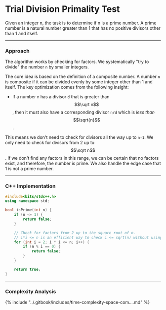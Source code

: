 # Trial Division Primality Test

Given an integer n, the task is to determine if n is a prime number. A prime number is a natural number greater than 1 that has no positive divisors other than 1 and itself.

***

### Approach

The algorithm works by checking for factors. We systematically "try to divide" the number `n` by smaller integers.

The core idea is based on the definition of a composite number. A number `n` is composite if it can be divided evenly by some integer other than 1 and itself. The key optimization comes from the following insight:

* If a number `n` has a divisor `d` that is greater than $$\sqrt n$$, then it must also have a corresponding divisor `n/d` which is _less than_ $$\sqrt{n}$$.

This means we don't need to check for divisors all the way up to `n-1`. We only need to check for divisors from 2 up to $$\sqrt n$$. If we don't find any factors in this range, we can be certain that no factors exist, and therefore, the number is prime. We also handle the edge case that 1 is not a prime number.

***

### C++ Implementation

```cpp
#include<bits/stdc++.h>
using namespace std;

bool isPrime(int n) {
    if (n <= 1) {
        return false;
    }

    // Check for factors from 2 up to the square root of n.
    // i*i <= n is an efficient way to check i <= sqrt(n) without using floating-point math.
    for (int i = 2; i * i <= n; i++) {
        if (n % i == 0) {
            return false;
        }
    }

    return true;
}
```

***

### Complexity Analysis

{% include "../.gitbook/includes/time-complexity-space-com....md" %}
